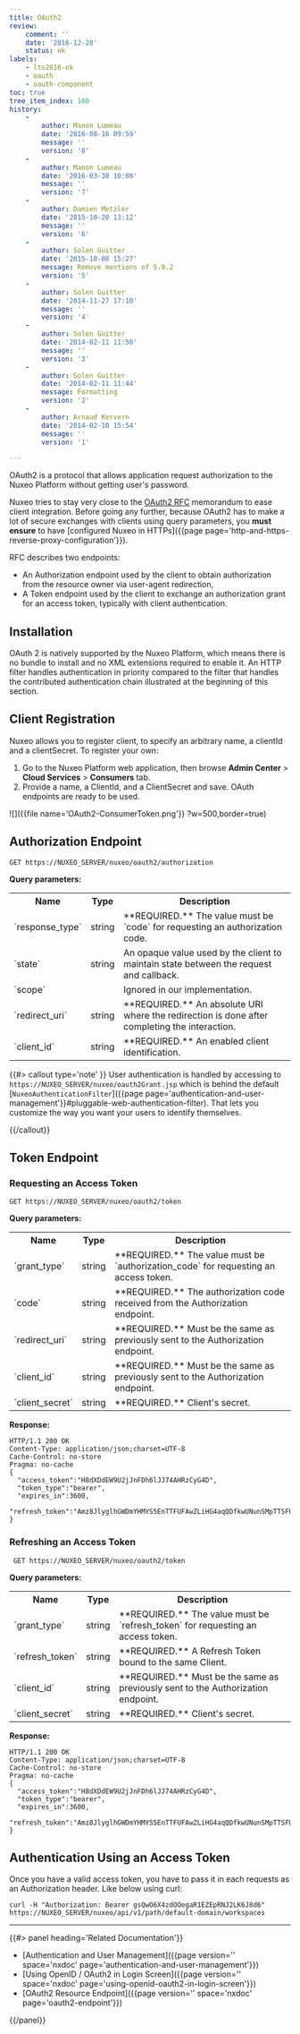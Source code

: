 ```yaml
---
title: OAuth2
review:
    comment: ''
    date: '2016-12-20'
    status: ok
labels:
    - lts2016-ok
    - oauth
    - oauth-component
toc: true
tree_item_index: 160
history:
    -
        author: Manon Lumeau
        date: '2016-08-16 09:59'
        message: ''
        version: '8'
    -
        author: Manon Lumeau
        date: '2016-03-30 10:08'
        message: ''
        version: '7'
    -
        author: Damien Metzler
        date: '2015-10-20 13:12'
        message: ''
        version: '6'
    -
        author: Solen Guitter
        date: '2015-10-08 15:27'
        message: Remove mentions of 5.9.2
        version: '5'
    -
        author: Solen Guitter
        date: '2014-11-27 17:10'
        message: ''
        version: '4'
    -
        author: Solen Guitter
        date: '2014-02-11 11:50'
        message: ''
        version: '3'
    -
        author: Solen Guitter
        date: '2014-02-11 11:44'
        message: Formatting
        version: '2'
    -
        author: Arnaud Kervern
        date: '2014-02-10 15:54'
        message: ''
        version: '1'

---
```

OAuth2 is a protocol that allows application request authorization to the Nuxeo Platform without getting user's password.

Nuxeo tries to stay very close to the [OAuth2 RFC](http://tools.ietf.org/html/rfc6749) memorandum to ease client integration. Before going any further, because OAuth2 has to make a lot of secure exchanges with clients using query parameters, you **must ensure** to have [configured Nuxeo in HTTPs]({{page page='http-and-https-reverse-proxy-configuration'}}).

RFC describes two endpoints:

* An Authorization endpoint used by the client to obtain authorization from the resource owner via user-agent redirection,
* A Token endpoint used by the client to exchange an authorization grant for an access token, typically with client authentication.


## Installation

OAuth 2 is natively supported by the Nuxeo Platform, which means there is no bundle to install and no XML extensions required to enable it. An HTTP filter handles authentication in priority compared to the filter that handles the contributed authentication chain illustrated at the beginning of this section.

## Client Registration

Nuxeo allows you to register client, to specify an arbitrary name, a clientId and a clientSecret. To register your own:

1. Go to the Nuxeo Platform web application, then browse **Admin Center**&nbsp;> **Cloud Services**&nbsp;> **Consumers** tab.
2. Provide a name, a ClientId, and a ClientSecret and save.
    OAuth endpoints are ready to be used.

![]({{file name='OAuth2-ConsumerToken.png'}} ?w=500,border=true)

## Authorization Endpoint

```
GET https://NUXEO_SERVER/nuxeo/oauth2/authorization
```

**Query parameters:**

<div class="table-scroll">
    <table class="hover">
        <tbody>
            <tr>
                <th colspan="1">Name</th>
                <th colspan="1">Type</th>
                <th colspan="1">Description</th>
            </tr>
            <tr>
                <td colspan="1">`response_type`</td>
                <td colspan="1">string</td>
                <td colspan="1">**REQUIRED.** The value must be `code` for requesting an authorization code.</td>
            </tr>
            <tr>
                <td colspan="1">`state`</td>
                <td colspan="1">string</td>
                <td colspan="1">An opaque value used by the client to maintain state between the request and callback.</td>
            </tr>
            <tr>
                <td colspan="1">`scope`</td>
                <td colspan="1"></td>
                <td colspan="1">Ignored in our implementation.</td>
            </tr>
            <tr>
                <td colspan="1">`redirect_uri`</td>
                <td colspan="1">string</td>
                <td colspan="1">**REQUIRED.** An absolute URI where the redirection is done after completing the interaction.</td>
            </tr>
            <tr>
                <td colspan="1">`client_id`</td>
                <td colspan="1">string</td>
                <td colspan="1">**REQUIRED.** An enabled client identification.</td>
            </tr>
        </tbody>
    </table>
</div>

{{#> callout type='note' }}
User authentication is handled by accessing to `https://NUXEO_SERVER/nuxeo/oauth2Grant.jsp` which is behind the default [`NuxeoAuthenticationFilter`]({{page page='authentication-and-user-management'}}#pluggable-web-authentication-filter). That lets you customize the way you want your users to identify themselves.

{{/callout}}


## Token Endpoint

### Requesting an Access Token

```
GET https://NUXEO_SERVER/nuxeo/oauth2/token
```

**Query parameters:**

<div class="table-scroll">
<table class="hover">
<tbody>
<tr>
<th colspan="1">Name</th>
<th colspan="1">Type</th>
<th colspan="1">Description</th>
</tr>
<tr>
<td colspan="1">`grant_type`</td>
<td colspan="1">string</td>
<td colspan="1">**REQUIRED.** The value must be `authorization_code` for requesting an access token.</td>
</tr>
<tr>
<td colspan="1">`code`</td>
<td colspan="1">string</td>
<td colspan="1">
**REQUIRED.** The authorization code received from the Authorization endpoint.
</td>
</tr>
<tr>
<td colspan="1">`redirect_uri`</td>
<td colspan="1">string</td>
<td colspan="1">**REQUIRED.** Must be the same as previously sent to the Authorization endpoint.</td>
</tr>
<tr>
<td colspan="1">`client_id`</td>
<td colspan="1">string</td>
<td colspan="1">**REQUIRED.** Must be the same as previously sent to the Authorization endpoint.</td>
</tr>
<tr>
<td colspan="1">`client_secret`</td>
<td colspan="1">string</td>
<td colspan="1">**REQUIRED.** Client's secret.</td>
</tr>
</tbody>
</table>
</div>

**Response:**

```
HTTP/1.1 200 OK
Content-Type: application/json;charset=UTF-8
Cache-Control: no-store
Pragma: no-cache
{
  "access_token":"H8dXDdEW9U2jJnFDh6lJJ74AHRzCyG4D",
  "token_type":"bearer",
  "expires_in":3600,
  "refresh_token":"Amz8JlyglhGWDmYHMYS5EnTTFUFAwZLiHG4aqQDfkwUNunSMpTTSFUmvprX3WdSF",
}
```
### Refreshing an Access Token

```
 GET https://NUXEO_SERVER/nuxeo/oauth2/token
```

**Query parameters:**

<div class="table-scroll">
    <table class="hover">
    <tbody>
        <tr>
            <th colspan="1">Name</th>
            <th colspan="1">Type</th>
            <th colspan="1">Description</th>
        </tr>
        <tr>
            <td colspan="1">`grant_type`</td>
            <td colspan="1">string</td>
            <td colspan="1">**REQUIRED.** The value must be `refresh_token` for requesting an access token.</td>
        </tr>
        <tr>
            <td colspan="1">`refresh_token`</td>
            <td colspan="1">string</td>
            <td colspan="1">**REQUIRED.** A Refresh Token bound to the same Client.</td>
        </tr>
        <tr>
            <td colspan="1">`client_id`</td>
            <td colspan="1">string</td>
            <td colspan="1">**REQUIRED.** Must be the same as previously sent to the Authorization endpoint.</td>
        </tr>
        <tr>
            <td colspan="1">`client_secret`</td>
            <td colspan="1">string</td>
            <td colspan="1">**REQUIRED.** Client's secret.</td>
        </tr>
    </tbody>
    </table>
</div>

**Response:**

```
HTTP/1.1 200 OK
Content-Type: application/json;charset=UTF-8
Cache-Control: no-store
Pragma: no-cache
{
  "access_token":"H8dXDdEW9U2jJnFDh6lJJ74AHRzCyG4D",
  "token_type":"bearer",
  "expires_in":3600,
  "refresh_token":"Amz8JlyglhGWDmYHMYS5EnTTFUFAwZLiHG4aqQDfkwUNunSMpTTSFUmvprX3WdSF",
}
```
## Authentication Using an Access Token

Once you have a valid access token, you have to pass it in each requests as an Authorization header. Like below using curl:

```
curl -H "Authorization: Bearer gsQwO6X4zdOOegaR1EZEpRNJ2LK6J8d6" https://NUXEO_SERVER/nuxeo/api/v1/path/default-domain/workspaces
```
* * *

<div class="row" data-equalizer data-equalize-on="medium">
<div class="column medium-6">
{{#> panel heading='Related Documentation'}}

- [Authentication and User Management]({{page version='' space='nxdoc' page='authentication-and-user-management'}})
- [Using OpenID / OAuth2 in Login Screen]({{page version='' space='nxdoc' page='using-openid-oauth2-in-login-screen'}})
- [OAuth2 Resource Endpoint]({{page version='' space='nxdoc' page='oauth2-endpoint'}})

{{/panel}}
</div>
</div>
